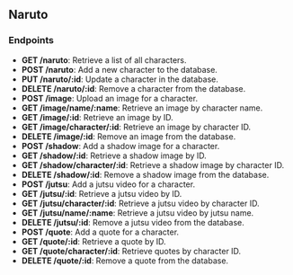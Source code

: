 ## Naruto

### Endpoints

- **GET /naruto**: Retrieve a list of all characters.
- **POST /naruto**: Add a new character to the database.
- **PUT /naruto/:id**: Update a character in the database.
- **DELETE /naruto/:id**: Remove a character from the database.
- **POST /image**: Upload an image for a character.  
- **GET /image/name/:name**: Retrieve an image by character name.
- **GET /image/:id**: Retrieve an image by ID.
- **GET /image/character/:id**: Retrieve an image by character ID.
- **DELETE /image/:id**: Remove an image from the database.
- **POST /shadow**: Add a shadow image for a character.
- **GET /shadow/:id**: Retrieve a shadow image by ID.
- **GET /shadow/character/:id**: Retrieve a shadow image by character ID.
- **DELETE /shadow/:id**: Remove a shadow image from the database.
- **POST /jutsu**: Add a jutsu video for a character.
- **GET /jutsu/:id**: Retrieve a jutsu video by ID.
- **GET /jutsu/character/:id**: Retrieve a jutsu video by character ID.
- **GET /jutsu/name/:name**: Retrieve a jutsu video by jutsu name.
- **DELETE /jutsu/:id**: Remove a jutsu video from the database.
- **POST /quote**: Add a quote for a character.
- **GET /quote/:id**: Retrieve a quote by ID.
- **GET /quote/character/:id**: Retrieve quotes by character ID.
- **DELETE /quote/:id**: Remove a quote from the database.